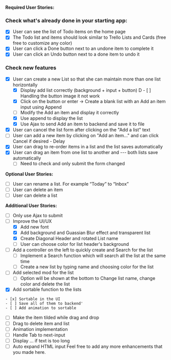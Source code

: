 **Required User Stories:**

### Check what's already done in your starting app:

- [x] User can see the list of Todo items on the home page
- [x] The Todo list and items should look similar to Trello Lists and Cards (free free to customize any color)
- [x] User can click a Done button next to an undone item to complete it
- [x] User can click an Undo button next to a done item to undo it

### Check new features

- [x] User can create a new List so that she can maintain more than one list horizontally
    - [x] Display add list correctly (background + input + button)
    D - [ ] Handling the button image it not work
    <!-- Cannot click on the buttono with image tag inside and cannot set css background for the image, too  -->
    - [x] Click on the button or enter -> Create a blank list with an Add an item input using Append
    <!-- Is there a way to reuse the _list.erb inside app.js? Dont have enough time to play with this  -->
    - [ ] Modify the Add an item and display it correctly
    - [x] Use append to display the list
    - [x] Use Ajax to send Add an item to backend and save it to file
- [x] User can cancel the list form after clicking on the "Add a list" text
- [ ] User can add a new item by clicking on "Add an item..." and can click Cancel if desired - Delay
- [x] User can drag to re-order items in a list and the list saves automatically
- [x] User can drag an item from one list to another and --- both lists save automatically
    - [ ] Need to check and only submit the form changed

**Optional User Stories:**

- [ ] User can rename a list. For example “Today” to “Inbox”
- [ ] User can delete an item
- [ ] User can delete a list

**Additional User Stories:**

- [ ] Only use Ajax to submit
- [ ] Improve the UI/UX
    - [x] Add new font
    - [x] Add background and Guassian Blur effect and transparent list
    - [x] Create Diagonal Header and rotated List name 
    - [ ] User can choose color  for list header's background
- [ ] Add a controller on the left to quickly create and Search for the list
    - [ ] Implement a Search function which will search all the list at the same time
    - [ ] Create a new list by typing name and choosing color for the list
- [ ] Add selected mod for the list
    - [ ] Option will be shown at the bottom to Change list name, change color and delete the list
- [x] Add sortable function to the lists 
<!-- Still not get it will fix the file order later. Too tired for now.  -->
<!-- Add class sortablle-js to the div around the lists  -->
    - [x] Sortable in the UI
    - [ ] Save all of them to backend'
    - [ ] Add animation to sortable
- [ ] Make the item tilded while drag and drop
- [ ] Drag to delete item and list
- [ ] Animation implementation
- [ ] Handle Tab to next-input
- [ ] Display ... if text is too long
- [ ] Auto expand HTML input
Feel free to add any more enhancements that you made here.